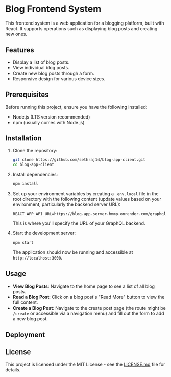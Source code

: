 # Blog Frontend System

This frontend system is a web application for a blogging platform, built with React. It supports operations such as displaying blog posts and creating new ones.

## Features

- Display a list of blog posts.
- View individual blog posts.
- Create new blog posts through a form.
- Responsive design for various device sizes.

## Prerequisites

Before running this project, ensure you have the following installed:
- Node.js (LTS version recommended)
- npm (usually comes with Node.js)

## Installation

1. Clone the repository:

   ```bash
   git clone https://github.com/sethraj14/blog-app-client.git
   cd blog-app-client
   ```

2. Install dependencies:

   ```bash
   npm install
   ```

3. Set up your environment variables by creating a `.env.local` file in the root directory with the following content (update values based on your environment, particularly the backend server URL):

   ```plaintext
   REACT_APP_API_URL=https://blog-app-server-hmmp.onrender.com/graphql
   ```

   This is where you'll specify the URL of your GraphQL backend.

4. Start the development server:

   ```bash
   npm start
   ```

   The application should now be running and accessible at `http://localhost:3000`.

## Usage

- **View Blog Posts**: Navigate to the home page to see a list of all blog posts.
- **Read a Blog Post**: Click on a blog post's "Read More" button to view the full content.
- **Create a Blog Post**: Navigate to the create post page (the route might be `/create` or accessible via a navigation menu) and fill out the form to add a new blog post.

## Deployment


## License

This project is licensed under the MIT License - see the [LICENSE.md](LICENSE.md) file for details.
